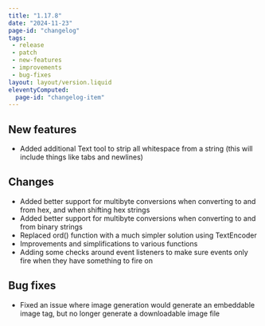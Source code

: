 ```yaml
---
title: "1.17.8"
date: "2024-11-23"
page-id: "changelog"
tags: 
 - release
 - patch
 - new-features
 - improvements
 - bug-fixes
layout: layout/version.liquid
eleventyComputed:
  page-id: "changelog-item"
---
```

## New features
- Added additional Text tool to strip all whitespace from a string (this will include things like tabs and newlines)

## Changes
- Added better support for multibyte conversions when converting to and from hex, and when shifting hex strings
- Added better support for multibyte conversions when converting to and from binary strings
- Replaced ord() function with a much simpler solution using TextEncoder
- Improvements and simplifications to various functions
- Adding some checks around event listeners to make sure events only fire when they have something to fire on

## Bug fixes
- Fixed an issue where image generation would generate an embeddable image tag, but no longer generate a downloadable image file
